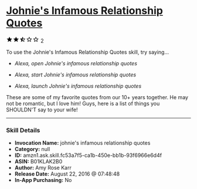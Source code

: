 # [Johnie's Infamous Relationship Quotes](http://alexa.amazon.com/#skills/amzn1.ask.skill.fc53a7f5-ca1b-450e-bb1b-93f6966e6d4f)
![2.8 stars](../../images/ic_star_black_18dp_1x.png)![2.8 stars](../../images/ic_star_black_18dp_1x.png)![2.8 stars](../../images/ic_star_half_black_18dp_1x.png)![2.8 stars](../../images/ic_star_border_black_18dp_1x.png)![2.8 stars](../../images/ic_star_border_black_18dp_1x.png) 2

To use the Johnie's Infamous Relationship Quotes skill, try saying...

* *Alexa, open Johnie's infamous relationship quotes*

* *Alexa, start Johnie's infamous relationship quotes*

* *Alexa, launch Johnie's infamous relationship quotes*

These are some of my favorite quotes from our 10+ years together. He may not be romantic, but I love him! Guys, here is a list of things you SHOULDN'T say to your wife!

***

### Skill Details

* **Invocation Name:** johnie's infamous relationship quotes
* **Category:** null
* **ID:** amzn1.ask.skill.fc53a7f5-ca1b-450e-bb1b-93f6966e6d4f
* **ASIN:** B01KLAK2B0
* **Author:** Amy Rose Karr
* **Release Date:** August 22, 2016 @ 07:48:48
* **In-App Purchasing:** No
